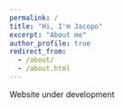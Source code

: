 ```yaml
---
permalink: /
title: "Hi, I'm Jacopo"
excerpt: "About me"
author_profile: true
redirect_from: 
  - /about/
  - /about.html
---
```


Website under development